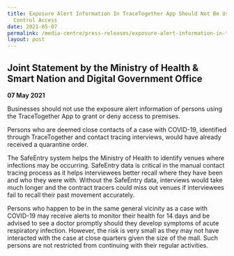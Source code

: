 ```yaml
---
title: Exposure Alert Information In TraceTogether App Should Not Be Used To
  Control Access
date: 2021-05-07
permalink: /media-centre/press-releases/exposure-alert-information-in-tracetogether-app-should-not-be-used-to-control-access/
layout: post
---
```

## Joint Statement by the Ministry of Health & Smart Nation and Digital Government Office

**07 May 2021**

Businesses should  not  use the exposure alert information of persons using the TraceTogether App to grant or deny access to premises.

Persons who are deemed close contacts of a case with COVID-19, identified through TraceTogether and contact tracing interviews, would have already received a quarantine order.

The SafeEntry system helps the Ministry of Health to identify venues where infections may be occurring. SafeEntry data is critical in the manual contact tracing process as it helps interviewees better recall where they have been and who they were with. Without the SafeEntry data, interviews would take much longer and the contract tracers could miss out venues if interviewees fail to recall their past movement accurately.

Persons who happen to be in the same general vicinity as a case with COVID-19 may receive alerts to monitor their health for 14 days and be advised to see a doctor promptly should they develop symptoms of acute respiratory infection. However, the risk is very small as they may not have interacted with the case at close quarters given the size of the mall. Such persons are not restricted from continuing with their regular activities.